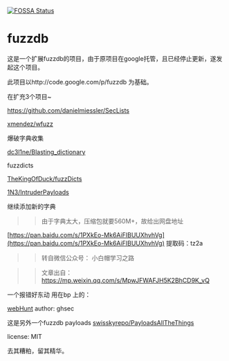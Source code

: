 [![FOSSA Status](https://app.fossa.io/api/projects/git%2Bgithub.com%2Ftennc%2Ffuzzdb.svg?type=shield)](https://app.fossa.io/projects/git%2Bgithub.com%2Ftennc%2Ffuzzdb?ref=badge_shield)

fuzzdb
========================
这是一个扩展fuzzdb的项目，由于原项目在google托管，且已经停止更新，遂发起这个项目。

此项目以http://code.google.com/p/fuzzdb 为基础。

在扩充3个项目~

https://github.com/danielmiessler/SecLists

[xmendez/wfuzz](https://github.com/xmendez/wfuzz/tree/master/wordlist)

爆破字典收集

[dc3l1ne/Blasting_dictionary](https://github.com/dc3l1ne/Blasting_dictionary)

fuzzdicts

[TheKingOfDuck/fuzzDicts](https://github.com/TheKingOfDuck/fuzzDicts)

[1N3/IntruderPayloads](https://github.com/1N3/IntruderPayloads)

继续添加新的字典
>>由于字典太大，压缩包就要560M+，故给出网盘地址

[https://pan.baidu.com/s/1PXkEo-Mk6AiFIBUUXhvhVg](https://pan.baidu.com/s/1PXkEo-Mk6AiFIBUUXhvhVg) 
提取码：tz2a 

>>转自微信公众号： 小白帽学习之路

>>文章出自：https://mp.weixin.qq.com/s/MpwJFWAFJH5K2BhCD9K_vQ


一个报错好东动  用在bp 上的：

[webHunt](https://github.com/ghsec/webHunt)
author: ghsec

这是另外一个fuzzdb payloads
[swisskyrepo/PayloadsAllTheThings](https://github.com/swisskyrepo/PayloadsAllTheThings)

license: MIT

去其糟粕，留其精华。

